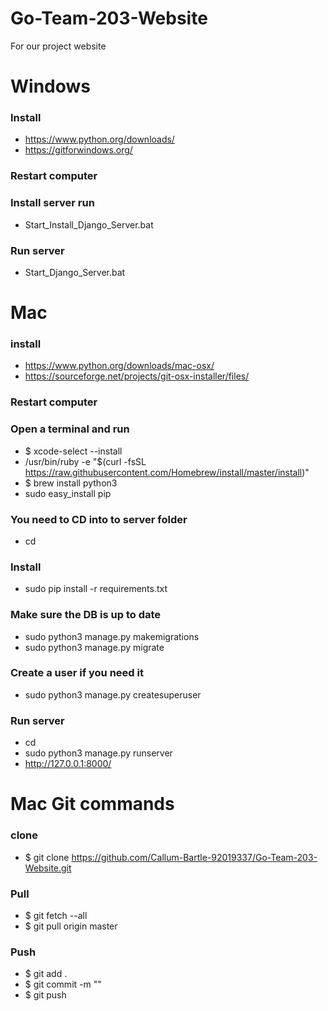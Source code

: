 # Go-Team-203-Website
For our project website

# Windows
### Install
- https://www.python.org/downloads/
- https://gitforwindows.org/

### Restart computer

### Install server run 
- Start_Install_Django_Server.bat

### Run server
- Start_Django_Server.bat



# Mac
### install
- https://www.python.org/downloads/mac-osx/
- https://sourceforge.net/projects/git-osx-installer/files/

### Restart computer

### Open a terminal and run 
- $ xcode-select --install
- /usr/bin/ruby -e "$(curl -fsSL https://raw.githubusercontent.com/Homebrew/install/master/install)"
- $ brew install python3
- sudo easy_install pip

### You need to CD into to server folder
- cd <server path>

### Install
- sudo pip install -r requirements.txt

### Make sure the DB is up to date
- sudo python3 manage.py makemigrations
- sudo python3 manage.py migrate

### Create a user if you need it
- sudo python3 manage.py createsuperuser

### Run server
- cd <server path>
- sudo python3 manage.py runserver
- http://127.0.0.1:8000/

# Mac Git commands
### clone
- $ git clone https://github.com/Callum-Bartle-92019337/Go-Team-203-Website.git 

### Pull
- $ git fetch --all
- $ git pull origin master

### Push
- $ git add .
- $ git commit -m "<Commit message here>"
- $ git push